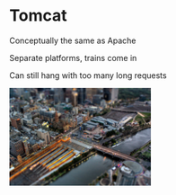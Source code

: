 # Tomcat #

Conceptually the same as Apache

Separate platforms, trains come in

Can still hang with too many long requests

<div class="center">
<img src="images/flinders_above.jpg" style="max-width: 50%; width: 50%; "/>
</div>

